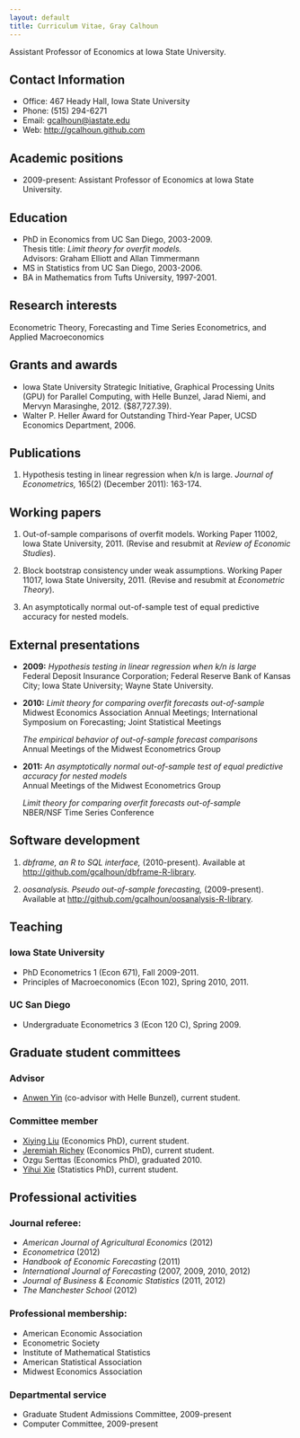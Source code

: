 ```yaml
---
layout: default
title: Curriculum Vitae, Gray Calhoun
---
```


Assistant Professor of Economics at Iowa State University.

Contact Information
-------------------

* Office: 467 Heady Hall, Iowa State University
* Phone: (515) 294-6271
* Email: <gcalhoun@iastate.edu>
* Web: <http://gcalhoun.github.com>

Academic positions
------------------
* 2009-present: Assistant Professor of Economics at Iowa State
  University.

Education
---------
* PhD in Economics from UC San Diego, 2003-2009.  
  Thesis title: *Limit theory for overfit models.*  
  Advisors: Graham Elliott and Allan Timmermann  
* MS in Statistics from UC San Diego, 2003-2006.
* BA in Mathematics from Tufts University, 1997-2001.

Research interests
------------------
Econometric Theory, Forecasting and Time Series Econometrics, and
Applied Macroeconomics

Grants and awards
-----------------
* Iowa State University Strategic Initiative, Graphical Processing
  Units (GPU) for Parallel Computing, with Helle Bunzel, Jarad Niemi,
  and Mervyn Marasinghe, 2012. ($87,727.39).
* Walter P. Heller Award for Outstanding Third-Year Paper, UCSD
  Economics Department, 2006.

Publications
------------
1. Hypothesis testing in linear regression when k/n is large. *Journal
   of Econometrics,* 165(2) (December 2011): 163-174.


Working papers
--------------
1. Out-of-sample comparisons of overfit models. Working Paper 11002,
   Iowa State University, 2011. (Revise and resubmit at *Review of
   Economic Studies*).

2. Block bootstrap consistency under weak assumptions. Working Paper
   11017, Iowa State University, 2011. (Revise and resubmit at
   *Econometric Theory*).

3. An asymptotically normal out-of-sample test of equal predictive
   accuracy for nested models.

External presentations
----------------------
* **2009:**
  *Hypothesis testing in linear regression when k/n is large*  
  Federal Deposit Insurance Corporation; Federal Reserve Bank of
  Kansas City; Iowa State University; Wayne State University.

* **2010:**
  *Limit theory for comparing overfit forecasts out-of-sample*  
  Midwest Economics Association Annual Meetings; International
  Symposium on Forecasting; Joint Statistical Meetings

    *The empirical behavior of out-of-sample forecast comparisons*  
  Annual Meetings of the Midwest Econometrics Group

* **2011:**
  *An asymptotically normal out-of-sample test of equal
  predictive accuracy for nested models*  
  Annual Meetings of the Midwest Econometrics Group

    *Limit theory for comparing overfit forecasts out-of-sample*  
  NBER/NSF Time Series Conference

Software development
--------------------

1. *dbframe, an R to SQL interface,* (2010-present). Available at
   <http://github.com/gcalhoun/dbframe-R-library>.

2. *oosanalysis. Pseudo out-of-sample forecasting,* (2009-present).
   Available at <http://github.com/gcalhoun/oosanalysis-R-library>.

Teaching
--------
### Iowa State University
* PhD Econometrics 1 (Econ 671), Fall 2009-2011.
* Principles of Macroeconomics (Econ 102), Spring 2010, 2011.

### UC San Diego
* Undergraduate Econometrics 3 (Econ 120 C), Spring 2009.

Graduate student committees
---------------------------
### Advisor
* [Anwen Yin](https://sites.google.com/site/anweny/) (co-advisor with Helle Bunzel), current student.

### Committee member
* [Xiying Liu](http://www.econ.iastate.edu/people/graduate-students/liu-xiying) (Economics PhD), current student.
* [Jeremiah Richey](https://sites.google.com/a/iastate.edu/jeremiah-richey) (Economics PhD), current student.
* Ozgu Serttas (Economics PhD), graduated 2010.
* [Yihui Xie](http://yihui.name/) (Statistics PhD), current student.

Professional activities
-----------------------
### Journal referee:
* *American Journal of Agricultural Economics* (2012)
* *Econometrica* (2012)
* *Handbook of Economic Forecasting* (2011)
* *International Journal of Forecasting* (2007, 2009, 2010, 2012)
* *Journal of Business & Economic Statistics* (2011, 2012)
* *The Manchester School* (2012)

### Professional membership:
* American Economic Association
* Econometric Society
* Institute of Mathematical Statistics
* American Statistical Association
* Midwest Economics Association

### Departmental service
* Graduate Student Admissions Committee, 2009-present
* Computer Committee, 2009-present

<!--  LocalWords:  UC overfit Advisors GPU Helle Bunzel Jarad Niemi Mervyn UCSD
 -->
<!--  LocalWords:  Marasinghe NBER dbframe SQL oosanalysis Advisor Anwen Xiying
 -->
<!--  LocalWords:  advisor Liu Richey Ozgu Serttas Yihui Xie Econometrica
 -->
